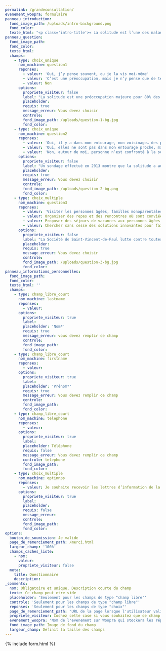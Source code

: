 ```yaml
---
permalink: /grandeconsultation/
evenement_woopra: formulaire
panneau_introduction:
  fond_image_path: /uploads/intro-background.png
  fond_color:
  texte_html: "<p class='intro-title'>« La solitude est l’une des maladies  les plus répandues\_»</p><img class='pape' src='/uploads/pape.png' alt='Pape François'/><p class='pape-name'>Pape François</p><p class='description'>Aidez la Société de Saint-Vincent-de-Paul à adapter ses actions aux nouvelles formes de solitude et à leurs conséquences. Prenez quelques instants pour répondre à cette consultation personnelle. Merci</p><a class='button' href='#slide-0'>Je donne mon avis</a>"
panneau_question:
  fond_image_path:
  fond_color:
  texte_html:
  champs:
    - type: choix_unique
      nom_machine: question1
      reponses:
        - valeur: 'Oui, j’y pense souvent, ou je la vis moi-même'
        - valeur: 'C’est une préoccupation, mais je n’y pense que de temps en temps'
        - valeur: Non
      options:
        propriete_visiteur: false
        label: "La solitude est une préoccupation majeure pour 80% des français. L’est-elle aussi pour vous\_?"
        placeholder:
        requis: true
        message_erreur: Vous devez choisir
        controle:
        fond_image_path: /uploads/question-1-bg.jpg
        fond_color:
    - type: choix_unique
      nom_machine: question2
      reponses:
        - valeur: 'Oui, il y a dans mon entourage, mon voisinage… des personnes qui sont très seules.'
        - valeur: 'Oui, elles ne sont pas dans mon entourage proche, mais je croise souvent des personnes qui me semblent souffrir de solitude.'
        - valeur: 'Non, autour de moi, personne n’est confronté à la solitude.'
      options:
        propriete_visiteur: false
        label: "Un sondage effectué en 2013 montre que la solitude a augmenté en France, touchant 5 millions de Français en 2013 contre 4 millions en 2010. Avez-vous constaté cette tendance\_?"
        placeholder:
        requis: true
        message_erreur: Vous devez choisir
        controle:
        fond_image_path: /uploads/question-2-bg.png
        fond_color:
    - type: choix_multiple
      nom_machine: question3
      reponses:
        - valeur: 'Visiter les personnes âgées, familles monoparentales, personnes hospitalisées et personnes sans logis…'
        - valeur: Organiser des repas et des rencontres où sont conviées les personnes seules
        - valeur: Proposer des séjours de vacances aux personnes âgées et aux familles pauvres et isolées
        - valeur: Chercher sans cesse des solutions innovantes pour faire face aux nouvelles situations de pauvreté
      options:
        propriete_visiteur: false
        label: "La Société de Saint-Vincent-de-Paul lutte contre toutes les formes de solitude au quotidien. Parmi les actions qu’elle mène dans ce domaine, lesquelles vous semblent particulièrement importantes\_? (Plusieurs réponses possibles)"
        placeholder:
        requis: true
        message_erreur: Vous devez choisir
        controle:
        fond_image_path: /uploads/question-3-bg.jpg
        fond_color:
panneau_informations_personnelles:
  fond_image_path:
  fond_color:
  texte_html: ''
  champs:
    - type: champ_libre_court
      nom_machine: lastname
      reponses:
        - valeur:
      options:
        propriete_visiteur: true
        label:
        placeholder: 'Nom*'
        requis: true
        message_erreur: vous devez remplir ce champ
        controle:
        fond_image_path:
        fond_color:
    - type: champ_libre_court
      nom_machine: firstname
      reponses:
        - valeur:
      options:
        propriete_visiteur: true
        label:
        placeholder: 'Prénom*'
        requis: true
        message_erreur: Vous devez remplir ce champ
        controle:
        fond_image_path:
        fond_color:
    - type: champ_libre_court
      nom_machine: telephone
      reponses:
        - valeur:
      options:
        propriete_visiteur: true
        label:
        placeholder: Téléphone
        requis: false
        message_erreur: Vous devez remplir ce champ
        controle: telephone
        fond_image_path:
        fond_color:
    - type: choix_multiple
      nom_machine: optinnps
      reponses:
        - valeur: Je souhaite recevoir les lettres d’information de la Société de Saint-Vincent-de-Paul
      options:
        propriete_visiteur: true
        label:
        placeholder:
        requis: false
        message_erreur:
        controle:
        fond_image_path:
        fond_color:
options:
  bouton_de_soumission: Je valide
  page_de_remerciement_path: /merci.html
  largeur_champ: '100%'
  champs_caches_liste:
    - nom:
      valeur:
      propriete_visiteur: false
  meta:
    title: Questionnaire
    description:
_comments:
  nom: Obligatoire et unique. Description courte du champ
  texte: Ce champ peut etre vide
  placeholder: 'Seulement pour les champs de type "champ libre"'
  controle: 'Seulement pour les champs de type "champ libre"'
  reponses: 'Seulement pour les champs de type "choix"'
  page_de_remerciement_path: "URL de la page lorsque l'utilisateur valide le formulaire"
  propriete_visiteur: Cochez cette case si vous souhaitez que ce champ remonte dans les propriétés du visiteur sur Woopra
  evenement_woopra: "Nom de l'evenement sur Woopra qui stockera les répondants"
  fond_image_path: Image de fond du champ
  largeur_champ: Définit la taille des champs
---
```

{% include form.html %}
